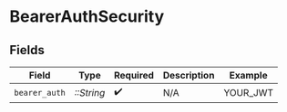 # BearerAuthSecurity


## Fields

| Field              | Type               | Required           | Description        | Example            |
| ------------------ | ------------------ | ------------------ | ------------------ | ------------------ |
| `bearer_auth`      | *::String*         | :heavy_check_mark: | N/A                | YOUR_JWT           |